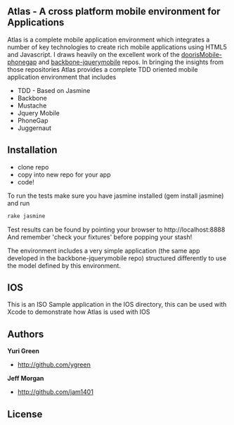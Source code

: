 ## Atlas - A cross platform mobile environment for Applications

Atlas is a complete mobile application environment which integrates a number of key technologies to create rich mobile applications using HTML5 and Javascript. I draws heavily
on the excellent work of the [doorisMobile-phonegap](https://github.com/robertkowalski/doorisMobile-phonegap) and
[backbone-jquerymobile](https://github.com/ccoenraets/backbone-jquerymobile) repos. In bringing the insights from those
repositories Atlas provides a complete TDD oriented mobile application environment that includes


+ TDD - Based on Jasmine
+ Backbone
+ Mustache
+ Jquery Mobile
+ PhoneGap
+ Juggernaut

## Installation

+ clone repo
+ copy into new repo for your app
+ code!

To run the tests make sure you have jasmine installed (gem install jasmine) and run

```js
rake jasmine
```
Test results can be found by pointing your browser to http://localhost:8888
And remember 'check your fixtures' before popping your stash!

The environment includes a very simple application (the same app developed in the backbone-jquerymobile repo)
structured differently to use the model defined by this environment.

## IOS

This is an ISO Sample application in the IOS directory, this can be used with Xcode to demonstrate how Atlas is used with IOS

## Authors

**Yuri Green**

+ http://github.com/ygreen

**Jeff Morgan**

+ http://github.com/jam1401

## License